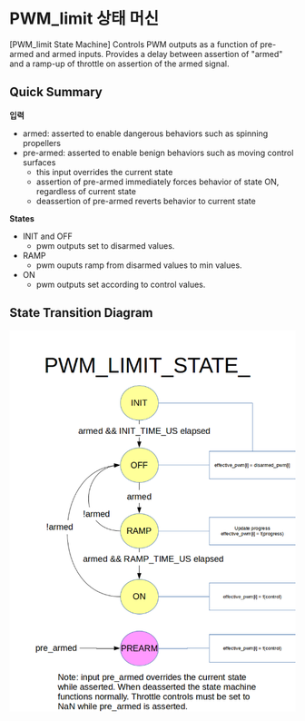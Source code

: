 # PWM_limit 상태 머신

[PWM_limit State Machine] Controls PWM outputs as a function of pre-armed and armed inputs. Provides a delay between assertion of "armed" and a ramp-up of throttle on assertion of the armed signal.

## Quick Summary

**입력**

- armed: asserted to enable dangerous behaviors such as spinning propellers
- pre-armed: asserted to enable benign behaviors such as moving control surfaces 
    - this input overrides the current state
    - assertion of pre-armed immediately forces behavior of state ON, regardless of current state
    - deassertion of pre-armed reverts behavior to current state

**States**

- INIT and OFF 
    - pwm outputs set to disarmed values.
- RAMP 
    - pwm ouputs ramp from disarmed values to min values.
- ON 
    - pwm outputs set according to control values.

## State Transition Diagram

![](../../assets/diagrams/pwm_limit_state_diagram.png)